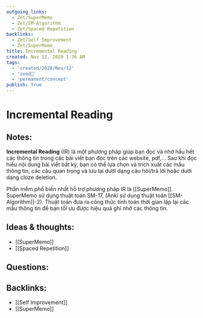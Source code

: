 ```yaml
---
outgoing_links:
  - Zet/SuperMemo
  - Zet/SM-Algorithm
  - Zet/Spaced Repetition
backlinks:
  - Zet/Self Improvement
  - Zet/SuperMemo
title: Incremental Reading
created: Nov 12, 2020 1:36 AM 
tags:
  - 'created/2020/Nov/12'
  - 'seed🥜'
  - 'permanent/concept'
publish: True
---
```

# Incremental Reading

## Notes:
**Incremental Reading** (IR) là một phương pháp giúp bạn đọc và nhớ hầu hết các thông tin trong các bài viết bạn đọc trên các website, pdf,... Sau khi đọc hiểu nội dung bài viết bất kỳ, bạn có thể lựa chọn và trích xuất các mẩu thông tin, các câu quan trọng và lưu lại dưới dạng câu hỏi/trả lời hoặc dưới dạng cloze deletion. 

Phần mềm phổ biến nhất hỗ trợ phương pháp IR là [[SuperMemo]]. SuperMemo sử dụng thuật toán SM-17, (Anki sử dụng thuật toán [[SM-Algorithm]]-2). Thuật toán đưa ra công thức tính toán thời gian lặp lại các mẩu thông tin để bạn tối ưu được hiệu quả ghi nhớ các thông tin.

## Ideas & thoughts:
-  [[SuperMemo]]
-  [[Spaced Repetition]]

## Questions:

## Backlinks:
- [[Self Improvement]]
- [[SuperMemo]]
